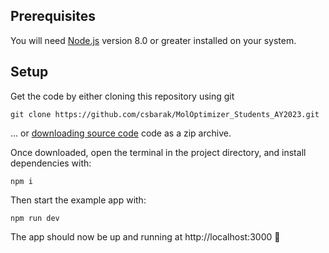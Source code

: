 ## Prerequisites

You will need [Node.js](https://nodejs.org) version 8.0 or greater installed on your system.

## Setup

Get the code by either cloning this repository using git

```
git clone https://github.com/csbarak/MolOptimizer_Students_AY2023.git
```

... or [downloading source code](https://github.com/csbarak/MolOptimizer_Students_AY2023/archive/refs/heads/main.zip) code as a zip archive.

Once downloaded, open the terminal in the project directory, and install dependencies with:

```
npm i

```

Then start the example app with:

```
npm run dev
```

The app should now be up and running at http://localhost:3000 🚀
